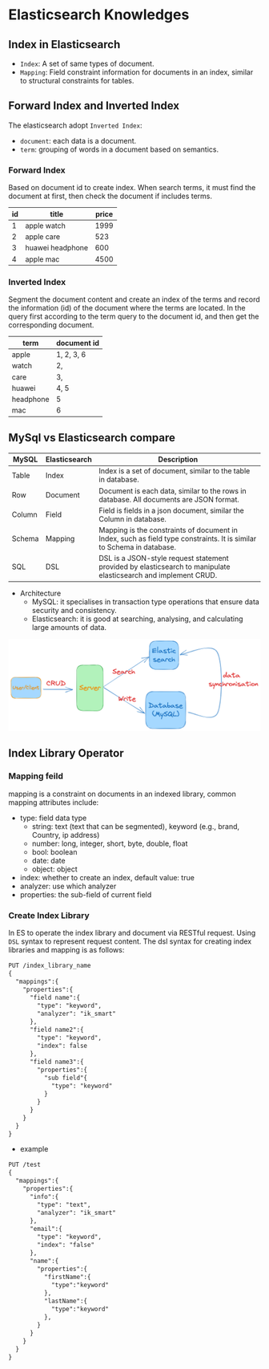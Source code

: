 # Elasticsearch Knowledges

## Index in Elasticsearch

- `Index`: A set of same types of document.
- `Mapping`: Field constraint information for documents in an index, similar to structural constraints for tables.

## Forward Index and Inverted Index

The elasticsearch adopt `Inverted Index`:

- `document`: each data is a document.
- `term`: grouping of words in a document based on semantics.

### Forward Index

Based on document id to create index. When search terms, it must find the document at first, then check the document if includes terms.

| id  | title            | price |
| --- | ---------------- | ----- |
| 1   | apple watch      | 1999  |
| 2   | apple care       | 523   |
| 3   | huawei headphone | 600   |
| 4   | apple mac        | 4500  |

### Inverted Index

Segment the document content and create an index of the terms and record the information (id) of the document where the terms are located. In the query first according to the term query to the document id, and then get the corresponding document.

| term      | document id |
| --------- | ----------- |
| apple     | 1, 2, 3, 6  |
| watch     | 2,          |
| care      | 3,          |
| huawei    | 4, 5        |
| headphone | 5           |
| mac       | 6           |

## MySql vs Elasticsearch compare

| MySQL  | Elasticsearch | Description                                                                                                           |
| ------ | ------------- | --------------------------------------------------------------------------------------------------------------------- |
| Table  | Index         | Index is a set of document, similar to the table in database.                                                         |
| Row    | Document      | Document is each data, similar to the rows in database. All documents are JSON format.                                |
| Column | Field         | Field is fields in a json document, similar the Column in database.                                                   |
| Schema | Mapping       | Mapping is the constraints of document in Index, such as field type constraints. It is similar to Schema in database. |
| SQL    | DSL           | DSL is a JSON-style request statement provided by elasticsearch to manipulate elasticsearch and implement CRUD.       |

- Architecture
  - MySQL: it specialises in transaction type operations that ensure data security and consistency.
  - Elasticsearch: it is good at searching, analysing, and calculating large amounts of data.

![Elasticsearch](/devops/elasticsearch/elastic-01.png)

## Index Library Operator

### Mapping feild

mapping is a constraint on documents in an indexed library, common mapping attributes include:

- type: field data type
  - string: text (text that can be segmented), keyword (e.g., brand, Country, ip address)
  - number: long, integer, short, byte, double, float
  - bool: boolean
  - date: date
  - object: object
- index: whether to create an index, default value: true
- analyzer: use which analyzer
- properties: the sub-field of current field

### Create Index Library

In ES to operate the index library and document via RESTful request. Using `DSL` syntax to represent request content. The dsl syntax for creating index libraries and mapping is as follows:

```dsl
PUT /index_library_name
{
  "mappings":{
    "properties":{
      "field name":{
        "type": "keyword",
        "analyzer": "ik_smart"
      },
      "field name2":{
        "type": "keyword",
        "index": false
      },
      "field name3":{
        "properties":{
          "sub field"{
            "type": "keyword"
          }
        }
      }
    }
  }
}

```

- example

```dsl
PUT /test
{
  "mappings":{
    "properties":{
      "info":{
        "type": "text",
        "analyzer": "ik_smart"
      },
      "email":{
        "type": "keyword",
        "index": "false"
      },
      "name":{
        "properties":{
          "firstName":{
            "type":"keyword"
          },
          "lastName":{
            "type":"keyword"
          },
        }
      }
    }
  }
}
```
